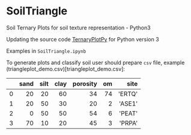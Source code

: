 # SoilTriangle
Soil Ternary Plots for soil texture representation - Python3 


Updating the source code [TernaryPlotPy](https://github.com/chlewissoil/TernaryPlotPy) for Python version 3

Examples in `SoilTriangle.ipynb`

To generate plots and classify soil user should prepare `csv` file, example (triangleplot_demo.csv)[triangleplot_demo.csv]:

|   | sand | silt | clay | porosity | om |   site |
|--:|-----:|-----:|-----:|---------:|---:|-------:|
| 0 | 20   | 20   | 60   | 34       | 74 | 'ERTQ' |
| 1 | 20   | 50   | 30   | 20       | 2  | 'ASE1' |
| 2 | 0    | 50   | 50   | 54       | 6  | 'PEAT' |
| 3 | 70   | 10   | 20   | 45       | 3  | 'PRPA' |